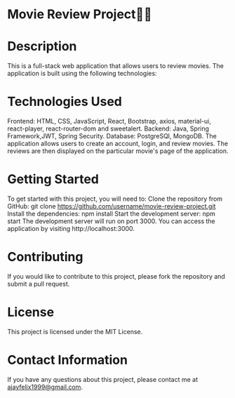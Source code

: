 # Movie Review Project🍿🎥

# Description

This is a full-stack web application that allows users to review movies. The application is built using the following technologies:

# Technologies Used

Frontend: HTML, CSS, JavaScript, React, Bootstrap, axios, material-ui, react-player, react-router-dom and sweetalert.
Backend: Java, Spring Framework,JWT, Spring Security.
Database: PostgreSQl, MongoDB.
The application allows users to create an account, login, and review movies. The reviews are then displayed on the particular movie's page of the application.

# Getting Started

To get started with this project, you will need to:
Clone the repository from GitHub: git clone https://github.com/username/movie-review-project.git
Install the dependencies: npm install
Start the development server: npm start
The development server will run on port 3000. You can access the application by visiting http://localhost:3000.

# Contributing

If you would like to contribute to this project, please fork the repository and submit a pull request.

# License

This project is licensed under the MIT License.

# Contact Information

If you have any questions about this project, please contact me at ajayfelix1999@gmail.com.
